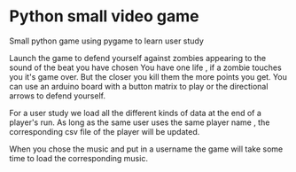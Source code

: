 # Python small video game
 Small python game  using pygame to learn user study

Launch the game to defend yourself against zombies appearing to the sound of the beat you have chosen 
You have one life , if a zombie touches you it's game over.
But the closer you kill them the more points you get. 
You can use an arduino board with a button matrix to play or the directional arrows to defend yourself.

For a user study we load all the different kinds of data at the end of a player's run. 
As long as the same user uses the same player name , the corresponding csv file of the player will be updated. 

When you chose the music and put in a username the game will take some time to load the corresponding music.